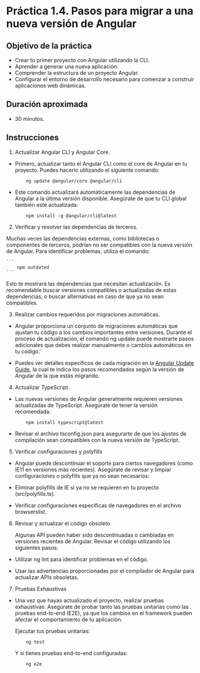 # Práctica 1.4. Pasos para migrar a una nueva versión de Angular

## Objetivo de la práctica

- Crear tu primer proyecto con Angular utilizando la CLI. 
- Aprender a generar una nueva aplicación.
- Comprender la estructura de un proyecto Angular.
- Configurar el entorno de desarrollo necesario para comenzar a construir aplicaciones web dinámicas.

## Duración aproximada
- 30 minutos.

## Instrucciones
1. Actualizar Angular CLI y Angular Core.

- Primero, actualizar tanto el Angular CLI como el core de Angular en tu proyecto. Puedes hacerlo utilizando el siguiente comando:

    ```
        ng update @angular/core @angular/cli
    ```

- Este comando actualizará automáticamente las dependencias de Angular a la última versión disponible. Asegúrate de que tu CLI global también esté actualizada:

    ```
        npm install -g @angular/cli@latest
    ```

2. Verificar y resolver las dependencias de terceros.

Muchas veces las dependencias externas, como bibliotecas o componentes de terceros, podrían no ser compatibles con la nueva versión de Angular. Para identificar problemas, utiliza el comando:

    ```
        npm outdated
    ```

Esto te mostrará las dependencias que necesitan actualización. Es recomendable buscar versiones compatibles o actualizadas de estas dependencias, o buscar alternativas en caso de que ya no sean compatibles.

3.  Realizar cambios requeridos por migraciones automáticas.

- Angular proporciona un conjunto de migraciones automáticas que ajustan tu código a los cambios importantes entre versiones. Durante el proceso de actualización, el comando ng update puede mostrarte pasos adicionales que debes realizar manualmente o cambios automáticos en tu código.'

- Puedes ver detalles específicos de cada migración en la [Angular Update Guide](https://angular.dev/update-guide), la cual te indica los pasos recomendados según la versión de Angular de la que estás migrando.

4. Actualizar TypeScript.

- Las nuevas versiones de Angular generalmente requieren versiones actualizadas de TypeScript. Asegúrate de tener la versión recomendada:

    ```
        npm install typescript@latest
    ```

- Revisar el archivo tsconfig.json para asegurarte de que los ajustes de compilación sean compatibles con la nueva versión de TypeScript.

5. Verificar configuraciones y polyfills

- Angular puede descontinuar el soporte para ciertos navegadores (como IE11 en versiones más recientes). Asegúrate de revisar y limpiar configuraciones o polyfills que ya no sean necesarios:

- Eliminar polyfills de IE si ya no se requieren en tu proyecto (src/polyfills.ts).
        
- Verificar configuraciones específicas de navegadores en el archivo browserslist.

6. Revisar y actualizar el código obsoleto

    Algunas API pueden haber sido descontinuadas o cambiadas en versiones recientes de Angular. Revisar el código utilizando los siguientes pasos:

- Utilizar ng lint para identificar problemas en el código.
        
- Usar las advertencias proporcionadas por el compilador de Angular para actualizar APIs obsoletas.

7. Pruebas Exhaustivas

- Una vez que hayas actualizado el proyecto, realizar pruebas exhaustivas. Asegúrate de probar tanto las pruebas unitarias como las pruebas end-to-end (E2E), ya que los cambios en el framework pueden afectar el comportamiento de tu aplicación.

   Ejecutar tus pruebas unitarias:

    ```
        ng test
    ```

    Y si tienes pruebas end-to-end configuradas:

    ```
        ng e2e
    ```

    
